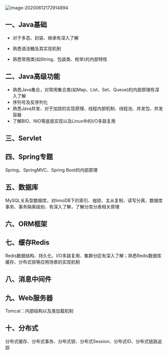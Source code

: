 ![image-20200612172914894](http://img.zhangqingdong.cn/image-20200612172914894.png)

## 一、Java基础

- 对于多态、封装、继承有深入了解

- 熟悉语法糖及其实现机制

- 熟悉常用类(如String、包装类、枚举)的内部特性

  

## 二、Java高级功能

   - 熟悉Java集合，对常用集合类(如Map、List、Set、Queue)的内部原理有深入了解
   - 序列号及反序列化
   - 熟悉Java并发、对于加锁的实现原理、线程内部机制、线程池、并发包、并发容器
   - 了解BIO、NIO等底层实现以及Linux中的I/O多路复用



## 三、Servlet



## 四、Spring专题

Spring、SpringMVC、Spring Boot的内部原理



## 五、数据库

MySQL关系型数据库，对InnoDB下的索引、枷锁、主从复制、读写分离、数据库事务、事务隔离级别、有深入了解，了解分库分表相关原理





## 六、ORM框架







## 七、缓存Redis

Redis数据结构、持久化、I/O多路复用、集群分区有深入了解；熟悉Redis数据库缓存、分布式锁等应用场景的实现机制

## 八、消息中间件



## 九、Web服务器

Tomcat：内部结构以及类加载机制

## 十、分布式

分布式缓存、分布式事务、分布式锁、分布式Session、分布式ID、分布式链路追踪



